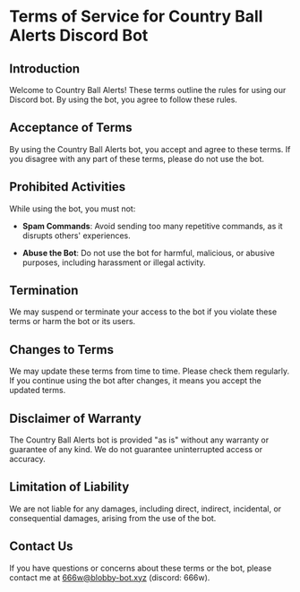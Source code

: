 # Terms of Service for Country Ball Alerts Discord Bot

## Introduction

Welcome to Country Ball Alerts! These terms outline the rules for using our Discord bot. By using the bot, you agree to follow these rules.

## Acceptance of Terms

By using the Country Ball Alerts bot, you accept and agree to these terms. If you disagree with any part of these terms, please do not use the bot.

## Prohibited Activities

While using the bot, you must not:

- **Spam Commands**: Avoid sending too many repetitive commands, as it disrupts others' experiences.
   
- **Abuse the Bot**: Do not use the bot for harmful, malicious, or abusive purposes, including harassment or illegal activity.

## Termination

We may suspend or terminate your access to the bot if you violate these terms or harm the bot or its users.

## Changes to Terms

We may update these terms from time to time. Please check them regularly. If you continue using the bot after changes, it means you accept the updated terms.

## Disclaimer of Warranty

The Country Ball Alerts bot is provided "as is" without any warranty or guarantee of any kind. We do not guarantee uninterrupted access or accuracy.

## Limitation of Liability

We are not liable for any damages, including direct, indirect, incidental, or consequential damages, arising from the use of the bot.

## Contact Us

If you have questions or concerns about these terms or the bot, please contact me at 666w@blobby-bot.xyz (discord: 666w).

